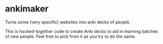 # ankimaker
Turns some (very specific) websites into anki decks of people.

This is hacked-together code to create Anki decks to aid in learning
batches of new people. Feel free to pick from it as you try to do the
same.
